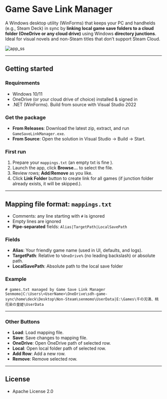 # Game Save Link Manager

A Windows desktop utility (WinForms) that keeps your PC and handhelds (e.g., Steam Deck) in sync by **linking local game save folders to a cloud folder (OneDrive or any cloud drive)** using Windows **directory junctions**. Ideal for visual novels and non-Steam titles that don’t support Steam Cloud.

![app_ss](https://github.com/user-attachments/assets/a9fa3803-67a1-4fe5-9a54-5d7b0cd35e3e)

---

## Getting started

### Requirements
- Windows 10/11  
- OneDrive (or your cloud drive of choice) installed & signed in  
- .NET (WinForms). Build from source with Visual Studio 2022  

### Get the package
- **From Releases**: Download the latest zip, extract, and run `GameSaveLinkManager.exe`.  
- **From Source**: Open the solution in Visual Studio → Build → Start.  

### First run
1. Prepare your `mappings.txt` (an empty txt is fine ).
2. Launch the app, click **Browse...** to select the file.
3. Review rows; **Add**/**Remove** as you like.
4. Click **Link Folder** button to create link for all games (if junction folder already exists, it will be skipped.).

---

## Mapping file format: `mappings.txt`

- Comments: any line starting with `#` is ignored  
- Empty lines are ignored  
- **Pipe-separated** fields: `Alias|TargetPath|LocalSavePath`

### Fields
- **Alias**: Your friendly game name (used in UI, defaults, and logs).
- **TargetPath**: Relative to `%OneDrive%` (no leading backslash) or absolute path.
- **LocalSavePath**: Absolute path to the local save folder

### Example
```
# games.txt managed by Game Save Link Manager
Senmomo|C:\Users\<UserName>\OneDrive\sdh-game-sync\home\deck\Desktop\Non-Steam\senmomo\UserData|E:\Games\千の刃濤、桃花染の皇姫\UserData
```

---

### Other Buttons

- **Load**: Load mapping file.
- **Save**: Save changes to mapping file.
- **OneDrive**: Open OneDrive path of selected row.
- **Local**: Open local folder path of selected row.
- **Add Row**: Add a new row.
- **Remove**: Remove selected row.

---

## License
- Apache License 2.0
